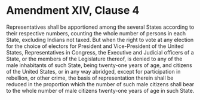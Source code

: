 # Amendment XIV, Clause 4

Representatives shall be apportioned among the several States according to
their respective numbers, counting the whole number of persons in each
State, excluding Indians not taxed. But when the right to vote at any
election for the choice of electors for President and Vice-President of the
United States, Representatives in Congress, the Executive and Judicial
officers of a State, or the members of the Legislature thereof, is denied to
any of the male inhabitants of such State, being twenty-one years of age, and
citizens of the United States, or in any way abridged, except for
participation in rebellion, or other crime, the basis of representation
therein shall be reduced in the proportion which the number of such male
citizens shall bear to the whole number of male citizens twenty-one years of
age in such State.
